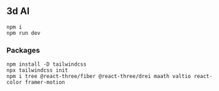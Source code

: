 ## 3d AI
```
npm i
npm run dev
```

### Packages
```
npm install -D tailwindcss
npx tailwindcss init
npm i tree @react-three/fiber @react-three/drei maath valtio react-color framer-motion
```